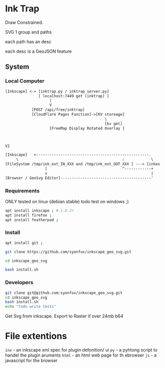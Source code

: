 # Ink Trap 

Draw Constrained.

SVG 1 group and paths

each path has an desc

each desc is a GeoJSON feature


## System

### Local Computer
```txt
[Inkscape] <-> [inktrap.py / inktrap_server.py] 
               [ localhost:7449 get (inktrap) ]
                    |
                    V
            [POST /api/free/inktrap]
            [CloudFlare Pages Function]->[KV storeage]
                                             \       
                                             [kv get]
                    [FreeMap Display Rotated Overlay ]



V2 

[Inkscape]   <---------------------------------------------------.
     \                                               :            \
[FileSystem /tmp/ink_ext_IN_XXX and /tmp/ink_ext_OUT_XXX ] ---> [inkex plugin]
                  |                                  ^------------+
                  v                                               |
[Browser / GeoSvg Editor]-----------------------------------------'

```


### Requirements

ONLY tested on linux (debian stable) todo test on windows ;) 

```sh
apt install inkscape ; # 1.0.2+
apt install firefox ; 
apt install featherpad ;
```

### Install 

```sh 
apt install git ; 

git clone https://github.com/syonfox/inkscape_geo_svg.git

cd inkscape_geo_svg

bash install.sh
```

### Developers 

```sh
git clone git@github.com:syonfox/inkscape_geo_svg.git
cd inkscape_geo_svg
bash install.sh
echo "todo write tests"
```
Get Svg from inkscape. Export to Raster if over 24mb b64

# File extentions

`inx` - an inkscape xml spec for plugin defonition/ ui
`py` - a pyhtong script to handel the plugin aruments
`html` - an html web page for th ebrowser
`js` - a javascript for the browser

